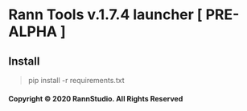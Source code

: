 # Rann Tools v.1.7.4 launcher [ PRE-ALPHA ]

## Install
> pip install -r requirements.txt

#### Copyright &copy; 2020 RannStudio. All Rights Reserved
